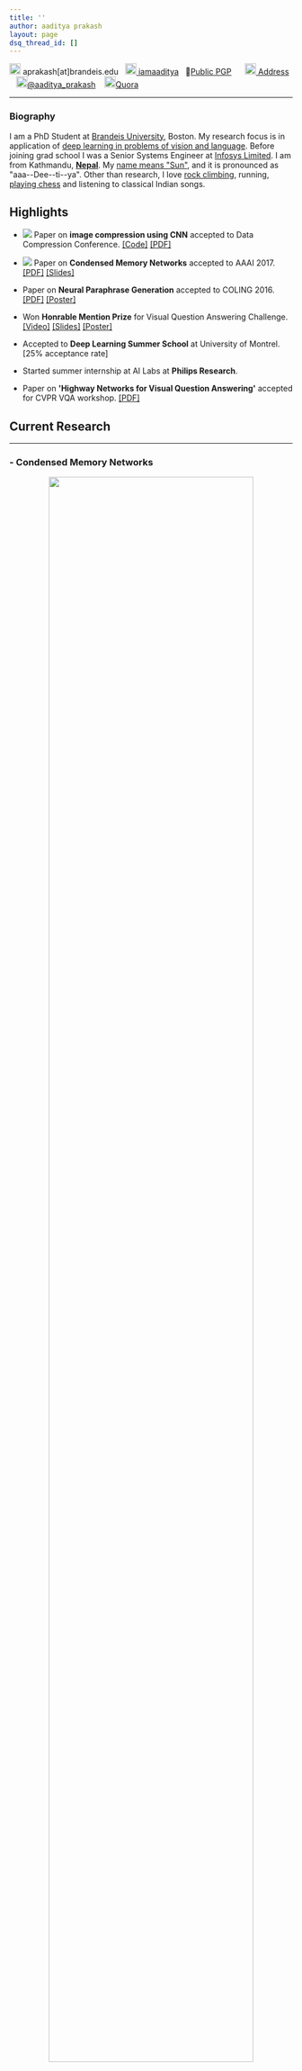 ```yaml
---
title: ''
author: aaditya prakash
layout: page
dsq_thread_id: []
---
```

<img src="https://www.shareicon.net/data/128x128/2016/11/22/854973_email_512x512.png" height="20px" width="20px" /> aprakash[at]brandeis.edu &nbsp; [<img src="https://github.com/favicon.ico" height="20px" width="20px"> iamaaditya](https://github.com/iamaaditya)&nbsp;&nbsp;&nbsp;🔑[Public PGP](https://raw.githubusercontent.com/iamaaditya/iamaaditya.github.io/master/pgp_public_aaditya.txt)  &nbsp;&nbsp;&nbsp;&nbsp;&nbsp;[<img src="http://bitcoinsymbol.org/i/old-bitcoin-logo.svg" width="20px" height="20px" /> Address](https://blockchain.info/address/19a2dDQDh3EDpHs5bhDyHnoGLMTwqjoEVv) &nbsp;&nbsp; [<img src="https://www.twitter.com/favicon.ico" height="20px" width="20px" />@aaditya_prakash](https://twitter.com/aaditya_prakash) &nbsp;&nbsp; [<img src="https://www.quora.com/favicon.ico" height="20px" width="20px" />Quora](https://www.quora.com/profile/Aaditya-Prakash)


* * *



### <a name="biography" id="biography"></a>Biography



I am a PhD Student at [Brandeis University](http://www.brandeis.edu/), Boston. My research focus is in application of [deep learning in problems of vision and language]({{site.baseurl}}/notes/research/). Before joining grad school I was a Senior Systems Engineer at [Infosys Limited](https://www.infosys.com/). I am from Kathmandu, [**Nepal**](https://media.gadventures.com/media-server/image_library/Nepal-Himalaya-Mountains-Annapurna-Pokhara-Prayer-Flags-IS-027332084-Lg-RGB.jpg). My [name means "Sun"]({{site.baseurl}}/notes/name/), and it is pronounced as "aaa--Dee--ti--ya". Other than research, I love [rock climbing]({{site.baseurl}}/notes/climbing/), running, [playing chess]({{site.baseurl}}/notes/chess/) and listening to classical Indian songs. 



## Highlights

* <img src="https://raw.githubusercontent.com/iamaaditya/iamaaditya.github.io/master/images/new.jpg" /> Paper on **image compression using CNN** accepted to Data Compression Conference. [[Code]](https://github.com/iamaaditya/image-compression-cnn) [[PDF]](https://arxiv.org/pdf/1612.08712v1.pdf)

* <img src="https://raw.githubusercontent.com/iamaaditya/iamaaditya.github.io/master/images/new.jpg" /> Paper on **Condensed Memory Networks** accepted to AAAI 2017. [[PDF]](https://arxiv.org/pdf/1612.01848v1.pdf) [[Slides]](https://docs.google.com/presentation/d/1NSGEBYJmYEa5zsPJBocYcyRVZLKG0y274Wib_BlRX-U/edit?usp=sharing)

* Paper on **Neural Paraphrase Generation** accepted to COLING 2016. [[PDF]](https://arxiv.org/pdf/1610.03098v3.pdf) [[Poster]](https://www.dropbox.com/s/ju09291jukvtg50/coling_poster.pdf?dl=0)

* Won **Honrable Mention Prize** for Visual Question Answering Challenge. [[Video]](https://www.youtube.com/watch?v=Fc2v_-VTRSY&index=14&list=PL_bDvITUYucC0r43EXIHkQE_fHVXlmboH) [[Slides]](https://docs.google.com/presentation/d/1EvYlvwXa7mjiQ2YjFmFs9LigOI8XFiYcd4jOqnprZyQ/edit?usp=sharing) [[Poster]](https://docs.google.com/presentation/d/1S5eVgDddkG4HaMLDBV5KaaDwPO_rDgMyNzOfq4LiJS0/edit?usp=sharing)

* Accepted to **Deep Learning Summer School** at University of Montrel. [25% acceptance rate]

* Started summer internship at AI Labs at **Philips Research**. 

* Paper on **'Highway Networks for Visual Question Answering'** accepted for CVPR VQA workshop. [[PDF]](http://gpgpu.cs-i.brandeis.edu/highway.pdf)



## Current Research

* * *

### - Condensed Memory Networks

<center> <img src="https://raw.githubusercontent.com/iamaaditya/iamaaditya.github.io/master/images/cmemnn_for_about.png" height="85%" width="85%"> </center>

* __Problem__: Improve the memory networks for large scale NLP tasks

* __Our method__: Conndense the memory state of the the highway networks for every HOP.

* [[PDF]](https://arxiv.org/pdf/1612.01848v1.pdf) [[Slides]](https://docs.google.com/presentation/d/1NSGEBYJmYEa5zsPJBocYcyRVZLKG0y274Wib_BlRX-U/edit?usp=sharing)

* Blog post describing the project coming soon.


### - Semantic image compression using CNN

<center> <img src="https://raw.githubusercontent.com/iamaaditya/image-compression-cnn/master/girl_msroi.png" height="85%" width="85%"> </center>

* __Problem__: Add semantic knowledge to image compression Semantic Image Compression

* __Our method__: Use CNN to generate a map that covers all the 'semantic objects' and weighs them based on importance. Use variable scaling JPEG to encode the information.
For more details :

* [[Code]](https://github.com/iamaaditya/image-compression-cnn) [[PDF]](https://arxiv.org/pdf/1612.08712v1.pdf)

* Supervisor - Prof. [James Storer](http://www.cs.brandeis.edu/~storer/)



### - Visual Question Answering 


<center> <img src="http://visualqa.org/static/img/teaser_small.jpg" height="90%" width="90%" /> </center>
  


* __Problem__: Given a color image of arbitrary size and question of arbitrary length, come up with the most reasonable answer (ground truth obtained from 10 amazon-turks responses)

* __Our approach__: 

Use of Highway networks to attain implicit attention and learn deeper feature representations. [See this]({{site.baseurl}}/research/vqa/)  for more details

* Supervisor - Prof. [James Storer](http://www.cs.brandeis.edu/~storer/)



### - Transfer learning


* We are investigating ideas for improving content based image retrieval through transfer learning. 

* We are currently exploring ways to retrieve [MIT Places](http://places.csail.mit.edu/) (scene recognition database) using deep residual image models like [ResNet - 2015 ImageNet challenge winner](http://research.microsoft.com/en-us/um/people/kahe/ilsvrc15/ilsvrc2015_deep_residual_learning_kaiminghe.pdf). Our goal is to do ablation study on the 152 layers of ResNet for image retrieval task. 

* [Literature survey]({{site.baseurl}}/research/vector_quantization/) for compressing deep convolutional neural networks using vector quantization.



## Past Research

* * *



### - Computational Fact Checking [Summer 2014] 



* We investigated applications of computational fact checking on a database with retrospections.

* Implemented a fact checking application for database with weekly Music Billboards.

* [One page summary](https://drive.google.com/open?id=0Bw852LkIy1pXaG1ZN0l2R0M2Zms) &nbsp;&nbsp;&nbsp;&nbsp;-----&nbsp;&nbsp;&nbsp;&nbsp;&nbsp;&nbsp; [Detailed Report](https://drive.google.com/open?id=0Bw852LkIy1pXWEF5Nkt6aUp2UVk)

* Supervisor - [Prof. Liuba Shrira](http://www.cs.brandeis.edu/~liuba/)



### - Self Organizing maps for large unstructured data [2013] - [Infosys Labs](http://www.infosysblogs.com/infosys-labs/bloggers.html) 

<br />

<center> <img src="https://raw.githubusercontent.com/iamaaditya/iamaaditya.github.io/master/images/som_image.png" height="60%" width="60%" /> </center>





* Formulated and designed a novel way to visualize self-organizing maps for unstructured big data.<br />

* Compared various forms of visual representation along with radar graphs and default visualization of self-organizing maps from most of the common packages in R and Matlab.<br />

* See Publication section for Abstract and PDF of the published work.





### - Distributed Simulated Annealing [2012] - [Infosys Labs](http://www.infosysblogs.com/infosys-labs/bloggers.html) 



* Studied industry scaled distributed simulated annealing and issues that arise when dealing with large scale optimization.

* Presented fault tolerance techniques for such a system designed for MapReduce infrastructure running on Apache Hadoop.

* See Publication section for Abstract and PDF of the published work.




## Projects

* * *


* [Detecting fallacy in sentences](https://github.com/gekonwi/brandeis.semantics.final_project) - A computational semantics project in Haskell. Collaborators - [Amin](https://github.com/amsa) & [Shlomo](https://github.com/gekonwi)

* [Social Travel guide](https://github.com/edenzik/elastiCity). Elastic Search project for travel search guide. Collaborators [Eden](https://github.com/edenzik), [Dimos](https://github.com/dimstamat) & Zhenyu.

* [Clipboard to Email](https://github.com/iamaaditya/Clipboard_to_Email). Send Code from clipboard to email automatically.


## Publications

* * *

## In Review



### Published

* Prakash, Aaditya, et al. "Semantic Perceptual Image Compression using Deep Convolution Networks." DCC (2017).

* Prakash, Aaditya, et al. "Condensed Memory Networks for Clinical Diagnostic Inferencing." AAAI (2017).

* Prakash, Aaditya, et al. "Neural Paraphrase Generation with Stacked Residual LSTM Networks." COLING (2016).

* Prakash, A. & Storer, J (2016) Highway Networks for Visual Question Answering, CVPR Workshop (VQA). [PDF](http://gpgpu.cs-i.brandeis.edu/highway.pdf)


### Before grad school

*   Prakash, A. (2013). Reconstructing Self Organizing Maps as Spider Graphs for better visual interpretation of large unstructured datasets. _Infosys Lab Briefings, Infosys._ Vol 11(1). _Jan 2013_ <br />

    | [[Abstract]](http://aaditya.info/research/abstract_graph.txt) [[Full-pdf]](http://aaditya.info/research/graph.pdf) [[INFY]](http://www.infosys.com/infosys-labs/publications/infosyslabs-briefings/Pages/bigdata-challenges-opportunities.aspx) [[slides]](http://aaditya.info/research/slides_graph.pdf) |



*   Prakash, A. (2012). Measures of Fault Tolerance in Distributed Simulated Annealing. _Proceedings of International Conference on Perspective of Computer Confluence with Sciences._ Vol 1 pp 111-114\.<br />

    | [[Abstract]](http://aaditya.info/research/abstract_fault.txt) [[Full-pdf]](http://aaditya.info/research/fault.pdf) [[arXiv]](http://arxiv.org/abs/1212.3295) [[slides]](http://aaditya.info/research/slides_fault.pdf) |



*   Prakash, A., & Jha, R. K. (2012). New Interface Protocol to Connect Multiple Bank Networks from a Single Outlet. _International Journal of Computer Applications, NY, USA_ Vol. 55(1) pp 1-9.<br />

    | [[Abstract]](http://aaditya.info/research/abstract_protocol.txt) [[Full-pdf]](http://aaditya.info/research/protocol.pdf) [[IJCA]](http://www.ijcaonline.org/archives/volume55/number12/8804-3034) [[slides]](http://aaditya.info/research/slides_protocol.pdf) |

* * *

<center>
[Quora](http://www.quora.com/Aaditya-Prakash) - [Wikipedia](http://en.wikipedia.org/wiki/User:Iamaaditya) - [Google+](https://plus.google.com/u/0/100303074762902184969?rel=author) - [Twitter](http://twitter.com/aaditya_prakash) - [Linkedin](https://in.linkedin.com/in/aaditya-prakash-68453338) - [Academia.edu](http://infosys.academia.edu/aadityaprakash) - [SlideShare](http://www.slideshare.net/aadityaprakash/) - [GitHub](https://github.com/iamaaditya) - [ResearchGate](https://www.researchgate.net/profile/Aaditya_Prakash3)
</center>

<details>
  <summary><a>Thank you!</a></summary>
  (づ｡◕‿‿◕｡)づ
</details>

